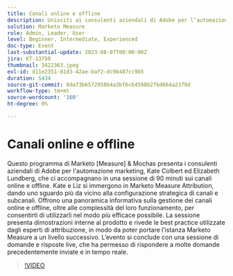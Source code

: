 ```yaml
---
title: Canali online e offline
description: Unisciti ai consulenti aziendali di Adobe per l’automazione marketing, Kate Colbert ed Elizabeth Lundberg, per una sessione approfondita di 90 minuti sull’ottimizzazione dei canali online e offline con Marketo Measure Attribution, che presenta configurazioni strategiche, best practice e domande e risposte live.
solution: Marketo Measure
role: Admin, Leader, User
level: Beginner, Intermediate, Experienced
doc-type: Event
last-substantial-update: 2023-08-07T00:00:00Z
jira: KT-13750
thumbnail: 3422363.jpeg
exl-id: d11e2351-81d3-42ae-baf2-dc9b487cc9b5
duration: 5434
source-git-commit: 8da73b657295864a3bf6c64598b2fbd664a2379d
workflow-type: tm+mt
source-wordcount: '160'
ht-degree: 0%

---
```


# Canali online e offline

Questo programma di Marketo [Measure] &amp; Mochas presenta i consulenti aziendali di Adobe per l&#39;automazione marketing, Kate Colbert ed Elizabeth Lundberg, che ci accompagnano in una sessione di 90 minuti sui canali online e offline. Kate e Liz si immergono in Marketo Measure Attribution, dando uno sguardo più da vicino alla configurazione strategica di canali e subcanali. Offrono una panoramica informativa sulla gestione dei canali online e offline, oltre alle complessità del loro funzionamento, per consentirti di utilizzarli nel modo più efficace possibile. La sessione presenta dimostrazioni interne al prodotto e rivede le best practice utilizzate dagli esperti di attribuzione, in modo da poter portare l’istanza Marketo Measure a un livello successivo. L’evento si conclude con una sessione di domande e risposte live, che ha permesso di rispondere a molte domande precedentemente inviate e in tempo reale.

>[!VIDEO](https://video.tv.adobe.com/v/3422363/?learn=on)
